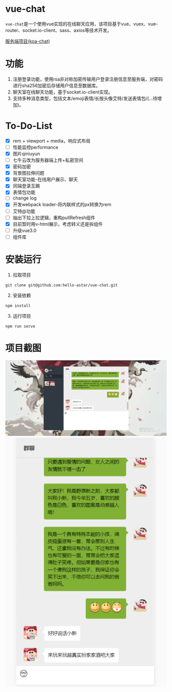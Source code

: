 # vue-chat
`vue-chat`是一个使用vue实现的在线聊天应用，该项目基于vue、vuex、vue-router、socket.io-client、sass、axios等技术开发。

[服务端项目(koa-chat)](https://github.com/hello-astar/koa-chat)

# 功能
1. 注册登录功能，使用rsa非对称加密传输用户登录注册信息至服务端，对密码进行sha256加密后存储用户信息至数据库。
2. 聊天室在线聊天功能，基于socket.io-client实现。
3. 支持多种消息类型，包括文本/emoji表情/长按头像艾特/发送表情包/(...待增加)。

# To-Do-List
- [x] rem + viewport + media，响应式布局
- [ ] 性能监控performance
- [x] 图片qiniuyun
- [ ] 七牛云改为服务器端上传+私密空间
- [x] 密码加密
- [x] 背景图拉伸问题
- [x] 聊天室功能-在线用户展示、聊天
- [x] 同端登录互踢
- [x] 表情包功能
- [ ] change log
- [x] 开发webpack loader-将内联样式的px转换为rem
- [ ] 艾特@功能
- [ ] 抽出下拉上拉逻辑，重构pullRefresh组件
- [x] 目前暂时用v-html展示，考虑转义还是拆组件
- [ ] 升级vue3.0
- [ ] 组件库

# 安装运行
1. 拉取项目
```
git clone git@github.com:hello-astar/vue-chat.git
```
2. 安装依赖
```
npm install
```
3. 运行项目
```
npm run serve
```
# 项目截图
![PC端效果图](/doc/screenshots/pc.png)
![移动端效果图](/doc/screenshots/mobile.png)